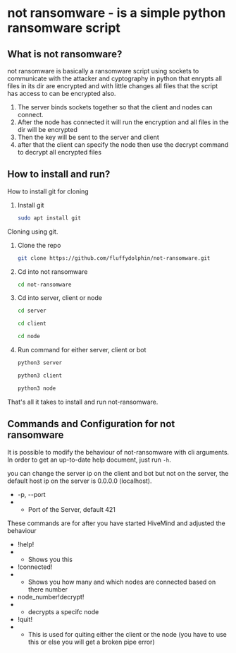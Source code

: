 # not ransomware - is a simple python ransomware script

## What is not ransomware?
not ransomware is basically a ransomware script using sockets to communicate with the attacker and cyptography in python that enrypts all files in its dir are encrypted and with little changes all files that the script has access to can be encrypted also.

1. The server binds sockets together so that the client and nodes can connect.
2. After the node has connected it will run the encryption and all files in the dir will be encrypted
3. Then the key will be sent to the server and client
4. after that the client can specify the node then use the decrypt command to decrypt all encrypted files

## How to install and run?

How to install git for cloning

1. Install git
   ```sh
   sudo apt install git
   ```



Cloning using git.

1. Clone the repo
   ```sh
   git clone https://github.com/fluffydolphin/not-ransomware.git
   ```
   
2. Cd into not ransomware
   ```sh
   cd not-ransomware
   ```
   
2. Cd into server, client or node
   ```sh
   cd server
   ```
   ```sh
   cd client
   ```
   ```sh
   cd node
   ```
3. Run command for either server, client or bot
   ```sh
   python3 server
   ```
   ```sh
   python3 client
   ```
   ```sh
   python3 node
   ```
  
That's all it takes to install and run not-ransomware.

## Commands and Configuration for not ransomware
It is possible to modify the behaviour of not-ransomware with cli
arguments. In order to get an up-to-date help document, just run
`-h`.

you can change the server ip on the client and bot but not on the server, the default host ip on the server is 0.0.0.0 (localhost).

* -p, --port
* * Port of the Server, default 421


These commands are for after you have started HiveMind and adjusted the behaviour

* !help!
* * Shows you this
* !connected!
* * Shows you how many and which nodes are connected based on there number
* node_number!decrypt!
* * decrypts a specifc node
* !quit!
* * This is used for quiting either the client or the node (you have to use this or else you will get a broken pipe error) 

